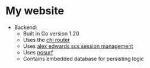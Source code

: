 # My website


- Backend:
  - Built in Go version 1.20
  - Uses the [chi router](github.com/go-chi/chi)
  - Uses [alex edwards scs session management](github.com/alexedwards/scs)
  - Uses [nosurf](github.com/justinas/nosurf)
  - Contains embedded database for persisting logic

